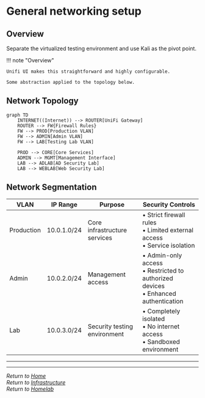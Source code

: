 # General networking setup

## Overview

Separate the virtualized testing environment and use Kali as the pivot point.

!!! note "Overview"

    Unifi UI makes this straightforward and highly configurable. 
    
    Some abstraction applied to the topology below.

## Network Topology

```mermaid
graph TD
    INTERNET((Internet)) --> ROUTER[UniFi Gateway]
    ROUTER --> FW{Firewall Rules}
    FW --> PROD[Production VLAN]
    FW --> ADMIN[Admin VLAN]
    FW --> LAB[Testing Lab VLAN]
    
    PROD --> CORE[Core Services]
    ADMIN --> MGMT[Management Interface]
    LAB --> ADLAB[AD Security Lab]
    LAB --> WEBLAB[Web Security Lab]
```

## Network Segmentation

| VLAN       | IP Range    | Purpose                      | Security Controls                                            |
| ---------- | ----------- | ---------------------------- | ------------------------------------------------------------ |
| Production | 10.0.1.0/24 | Core infrastructure services | • Strict firewall rules<br>• Limited external access<br>• Service isolation |
| Admin      | 10.0.2.0/24 | Management access            | • Admin-only access<br>• Restricted to authorized devices<br>• Enhanced authentication |
| Lab        | 10.0.3.0/24 | Security testing environment | • Completely isolated<br>• No internet access<br>• Sandboxed environment |


---

---

*Return to [Home](../index.md)*  
*Return to [Infrastructure](index.md)*  
*Return to [Homelab](../homelab/index.md)*